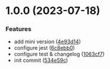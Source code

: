 # 1.0.0 (2023-07-18)


### Features

* add mini version ([4e93d14](https://github.com/nizhou-studio23/md-5.ts/commit/4e93d14d43dee7be24ade2f60e564917f7cd4e97))
* configure jest ([6c8ebb0](https://github.com/nizhou-studio23/md-5.ts/commit/6c8ebb0e9265c5d7ff0f1828c1077790e2061165))
* configure test & changelog ([1063cf7](https://github.com/nizhou-studio23/md-5.ts/commit/1063cf7994f4f08e722f6e6798f2374810bd08fe))
* init commit ([534e59c](https://github.com/nizhou-studio23/md-5.ts/commit/534e59c6070037d33a1c6212eecd57a5cefbe6a5))



